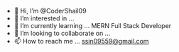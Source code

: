 - 👋 Hi, I’m @CoderShail09
- 👀 I’m interested in ...
- 🌱 I’m currently learning ... MERN Full Stack Developer
- 💞️ I’m looking to collaborate on ...
- 📫 How to reach me ... ssin09559@gmail.com

<!---
CoderShail09/CoderShail09 is a ✨ special ✨ repository because its `README.md` (this file) appears on your GitHub profile.
You can click the Preview link to take a look at your changes.
--->

